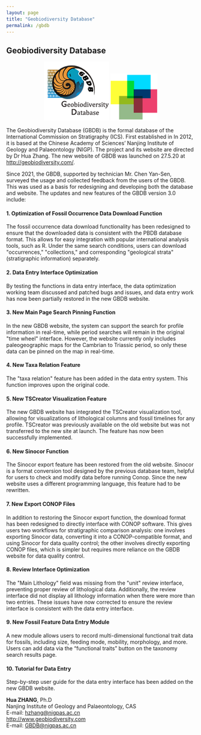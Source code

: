 ```yaml
---
layout: page
title: "Geobiodiversity Database"
permalink: /gbdb
---
```

## Geobiodiversity Database

<div style="text-align:center;">
<a href="http://geobiodiversity.com"><img src="images/GBDBlinkright.png" alt="Geobiodiversity Database logo"></a>
<a href="http://geobiodiversity.com"><img src="images/logo-gbdb.png" alt="Geobiodiversity Database logo"></a>
</div>

The Geobiodiversity Database (GBDB) is the formal database of the International Commission on Stratigraphy (ICS).  First established in In 2012, it is based at the Chinese Academy of Sciences’ Nanjing Institute of Geology and Palaeontology (NIGP).  The project and its website are directed by Dr Hua Zhang. The new website of GBDB was launched on 27.5.20 at <http://geobiodiversity.com/>.
 
Since 2021, the GBDB, supported by technician Mr. Chen Yan-Sen, surveyed the usage and collected feedback from the users of the GBDB. This was used as a basis for redesigning and developing both the database and website. The updates and new features of the GBDB version 3.0 include:

#### 1. Optimization of Fossil Occurrence Data Download Function

The fossil occurrence data download functionality has been redesigned to ensure that the downloaded data is consistent with the PBDB database format. This allows for easy integration with popular international analysis tools, such as R. Under the same search conditions, users can download "occurrences," "collections," and corresponding "geological strata" (stratigraphic information) separately. 

#### 2. Data Entry Interface Optimization

By testing the functions in data entry interface, the data optimization working team discussed and patched bugs and issues, and data entry work has now been partially restored in the new GBDB website.

#### 3. New Main Page Search Pinning Function 

In the new GBDB website, the system can support the search for profile information in real-time, while period searches will remain in the original "time wheel" interface. However, the website currently only includes paleogeographic maps for the Cambrian to Triassic period, so only these data can be pinned on the map in real-time.

#### 4. New Taxa Relation Feature 

The "taxa relation" feature has been added in the data entry system. This function improves upon the original code. 

#### 5. New TSCreator Visualization Feature 

The new GBDB website has integrated the TSCreator visualization tool, allowing for visualizations of lithological columns and fossil timelines for any profile. TSCreator was previously available on the old website but was not transferred to the new site at launch. The feature has now been successfully implemented.

#### 6. New Sinocor Function 

The Sinocor export feature has been restored from the old website. Sinocor is a format conversion tool designed by the previous database team, helpful for users to check and modify data before running Conop. Since the new website uses a different programming language, this feature had to be rewritten.

#### 7. New Export CONOP Files 

In addition to restoring the Sinocor export function, the download format has been redesigned to directly interface with CONOP software. This gives users two workflows for stratigraphic comparison analysis: one involves exporting Sinocor data, converting it into a CONOP-compatible format, and using Sinocor for data quality control; the other involves directly exporting CONOP files, which is simpler but requires more reliance on the GBDB website for data quality control.

#### 8. Review Interface Optimization 

The "Main Lithology" field was missing from the "unit" review interface, preventing proper review of lithological data. Additionally, the review interface did not display all lithology information when there were more than two entries. These issues have now corrected to ensure the review interface is consistent with the data entry interface.

#### 9. New Fossil Feature Data Entry Module

A new module allows users to record multi-dimensional functional trait data for fossils, including size, feeding mode, mobility, morphology, and more. Users can add data via the “functional traits” button on the taxonomy search results page.

#### 10. Tutorial for Data Entry

Step-by-step user guide for the data entry interface has been added on the new GBDB website.


**Hua ZHANG**, Ph.D  
Nanjing Institute of Geology and Palaeontology, CAS  
E-mail: <hzhang@nigpas.ac.cn>  
<http://www.geobiodiversity.com>  
E-mail: <GBDB@nigpas.ac.cn>  

